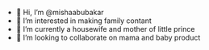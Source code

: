 - 👋 Hi, I’m @mishaabubakar
- 👀 I’m interested in making family contant
- 🌱 I’m currently a housewife and mother of little prince
- 💞️ I’m looking to collaborate on mama and baby product


<!---
mishaabubakar/mishaabubakar is a ✨ special ✨ repository because its `README.md` (this file) appears on your GitHub profile.
You can click the Preview link to take a look at your changes.
--->
